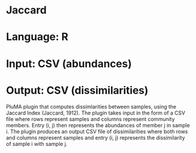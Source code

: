 # Jaccard
# Language: R
# Input: CSV (abundances)
# Output: CSV (dissimilarities)

PluMA plugin that computes dissimlarities between samples, using the Jaccard Index (Jaccard, 1912).
The plugin takes input in the form of a CSV file where rows represent samples and columns represent community members.
Entry (i, j) then represents the abundances of member j in sample i.
The plugin produces an output CSV file of dissimilarities where both rows and columns represent samples
and entry (i, j) represents the dissimilarity of sample i with sample j.

